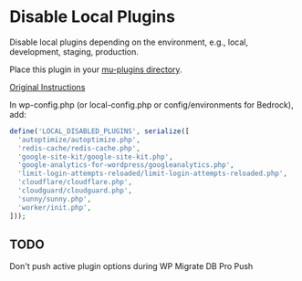 # Disable Local Plugins
Disable local plugins depending on the environment, e.g., local, development, staging, production.

Place this plugin in your [mu-plugins directory](https://wordpress.org/support/article/must-use-plugins/).

[Original Instructions](https://kamilgrzegorczyk.com/2018/05/02/how-to-disable-plugins-on-certain-environment/)

In wp-config.php (or local-config.php or config/environments for Bedrock), add:

```php
define('LOCAL_DISABLED_PLUGINS', serialize([
  'autoptimize/autoptimize.php',
  'redis-cache/redis-cache.php',
  'google-site-kit/google-site-kit.php',
  'google-analytics-for-wordpress/googleanalytics.php',
  'limit-login-attempts-reloaded/limit-login-attempts-reloaded.php',
  'cloudflare/cloudflare.php',
  'cloudguard/cloudguard.php',
  'sunny/sunny.php',
  'worker/init.php',
]));
```


## TODO
Don't push active plugin options during WP Migrate DB Pro Push

